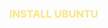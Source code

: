 <html>
<head>
<style>
p {
  style=font-family: serif;
}
</style>
</head>


<p>
<h3 style="color:#F7E684"> <b> INSTALL UBUNTU </b> </h3></p>
